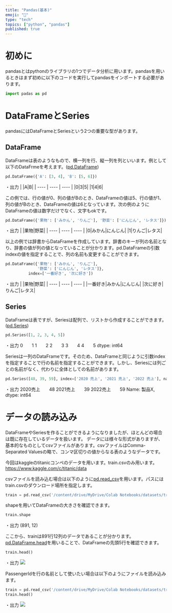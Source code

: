 ```yaml
---
title: "Pandas(基本)"
emoji: "🕌"
type: "tech"
topics: ["python", "pandas"]
published: true
---
```


# 初めに
pandasとはpythonのライブラリの1つでデータ分析に用います。pandasを用いるときはまず初めに以下のコードを実行してpandasをインポートする必要があります。
```py
import padas as pd
```

# DataFrameとSeries
pandasにはDataFrameとSeriesという2つの重要な型があります。

## DataFrame
DataFrameは表のようなもので、横一列を行、縦一列を列といいます。例として以下のDataFrmeを考えます。([pd.DataFrame](https://pandas.pydata.org/docs/reference/api/pandas.DataFrame.html?highlight=dataframe#pandas.DataFrame))
```py
pd.DataFrame({'A': [3, 4], 'B': [5, 6]})
```
・出力
| |A|B|
| ---- | ---- | ---- |
|0|3|5|
|1|4|6|

この例では、行の値が0、列の値がBのとき、DataFrameの値は5、行の値が1、列の値がBのとき、DataFrameの値は6となっています。次の例のようにDataFrameの値は数字だけでなく、文字もokです。
```py
pd.DataFrame({'果物': ['みかん', 'りんご'], '野菜': ['にんじん', 'レタス']})
```
・出力
| |果物|野菜|
| ---- | ---- | ---- |
|0|みかん|にんじん|
|1|りんご|レタス|

以上の例では辞書からDataFrameを作成しています。辞書のキーが列の名前となり、辞書の値が列の値となっていることが分かります。pd.DataFrameの引数indexの値を指定することで、列の名前も変更することができます。
```py
pd.DataFrame({'果物': ['みかん', 'りんご'], 
              '野菜': ['にんじん', 'レタス']},
	      index=['一番好き', '次に好き'])
```
・出力
| |果物|野菜|
| ---- | ---- | ---- |
|一番好き|みかん|にんじん|
|次に好き|りんご|レタス|

## Series
DataFrameは表ですが、Seriesは配列で、リストから作成することができます。([pd.Series](https://pandas.pydata.org/docs/reference/api/pandas.Series.html?highlight=series#pandas.Series))
```py
pd.Series([1, 2, 3, 4, 5])
```
・出力
0　　1
1　　2
2　　3
3　　4
4　　5
dtype: int64

Seriesは一列のDataFrameです。そのため、DataFrameと同じように引数indexを指定することで行の名前を指定することができます。しかし、Seriesには列ごとの名前がなく、代わりに全体としての名前があります。
```py
pd.Series([48, 39, 59], index=['2020 売上', '2021 売上', '2022 売上'], name='製品X')
```
・出力
2020売上　　48
2021売上　　39
2022売上　　59
Name: 製品X, dtype: int64

# データの読み込み
DataFrameやSeriesを作ることができるようになりましたが、ほとんどの場合は既に存在しているデータを扱います。
データには様々な形式がありますが、基本的なものとしてcsvファイルがあります。csvファイルはComma-Separated Valuesの略で、コンマ区切りの値からなる表のようなデータです。

今回はkaggleのtitanicコンペのデータを用います。train.csvのみ用います。
https://www.kaggle.com/c/titanic/data

csvファイルを読み込む場合は以下のように[pd.read_csv](https://pandas.pydata.org/docs/reference/api/pandas.read_csv.html?highlight=read_csv#pandas.read_csv)を用います。パスにはtrain.csvのダウンロード場所を指定します。
```py
train = pd.read_csv('/content/drive/MyDrive/Colab Notebooks/datasets/train.csv')
```
shapeを用いてDataFrameの大きさを確認できます。
```py
train.shape
```
・出力
(891, 12)

ここから、trainは891行12列のデータであることが分かります。[pd.DataFrame.head](https://pandas.pydata.org/docs/reference/api/pandas.DataFrame.head.html?highlight=head#pandas.DataFrame.head)を用いることで、DataFrameの先頭5行を確認できます。
```py
train.head()
```
・出力
![](https://storage.googleapis.com/zenn-user-upload/a17122135d07-20220404.png)

PassengerIdを行の名前として使いたい場合は以下のようにファイルを読み込みます。
```py
train = pd.read_csv('/content/drive/MyDrive/Colab Notebooks/datasets/train.csv')
train.head()
```
・出力
![](https://storage.googleapis.com/zenn-user-upload/0580902796fb-20220404.png)



<!-- pandas(基本) -->
<!-- https://zenn.dev/python3654/articles/cd7d593d0e2b6b -->

